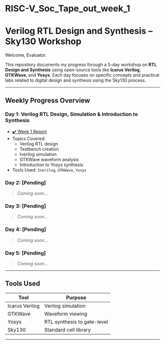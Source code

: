 # RISC-V_Soc_Tape_out_week_1

# Verilog RTL Design and Synthesis – Sky130 Workshop

Welcome, Evaluator.

This repository documents my progress through a 5-day workshop on **RTL Design and Synthesis** using open-source tools like **Icarus Verilog**, **GTKWave**, and **Yosys**. Each day focuses on specific concepts and practical labs related to digital design and synthesis using the Sky130 process.

---

## Weekly Progress Overview

### Day 1: Verilog RTL Design, Simulation & Introduction to Synthesis
- [✔️ Week 1 Report](day1/week1/week1_report.md)
- Topics Covered:
  - Verilog RTL design
  - Testbench creation
  - Iverilog simulation
  - GTKWave waveform analysis
  - Introduction to Yosys synthesis
- Tools Used: `Iverilog`, `GTKWave`, `Yosys`

### Day 2: [Pending]
> *Coming soon...*

### Day 3: [Pending]
> *Coming soon...*

### Day 4: [Pending]
> *Coming soon...*

### Day 5: [Pending]
> *Coming soon...*

---

## Tools Used

| Tool        | Purpose                        |
|-------------|--------------------------------|
| Icarus Verilog | Verilog simulation         |
| GTKWave     | Waveform viewing               |
| Yosys       | RTL synthesis to gate-level    |
| Sky130      | Standard cell library          |

---

